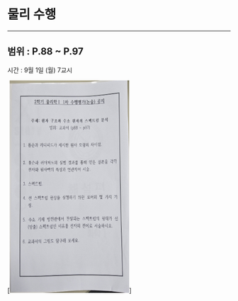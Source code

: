 # 물리 수행

---
범위 : P.88 ~ P.97 
-

시간 :  9월 1일 (월) 7교시

[<img src="posts/images/physic.png" width="270" height="480"/>]